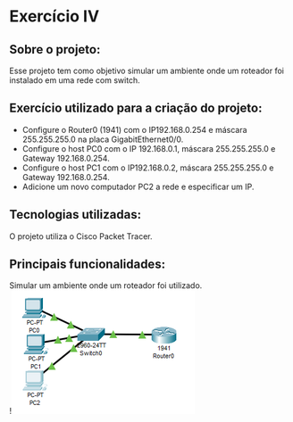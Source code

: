 # Exercício IV
## Sobre o projeto:
Esse projeto tem como objetivo simular um ambiente onde um roteador foi instalado em uma rede com switch. 
## Exercício utilizado para a criação do projeto:
+ Configure o Router0 (1941) com o IP192.168.0.254 e máscara 255.255.255.0 na placa GigabitEthernet0/0.
+ Configure o host PC0 com o IP 192.168.0.1, máscara 255.255.255.0 e Gateway 192.168.0.254.
+ Configure o host PC1 com o IP192.168.0.2, máscara 255.255.255.0 e Gateway 192.168.0.254. 
+ Adicione um novo computador PC2 a rede e especificar um IP.
## Tecnologias utilizadas:
O projeto utiliza o Cisco Packet Tracer. 

## Principais funcionalidades:
Simular um ambiente onde um roteador foi utilizado. \
!![alt text](image.png)

